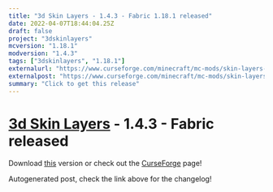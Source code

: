```yaml
---
title: "3d Skin Layers - 1.4.3 - Fabric 1.18.1 released"
date: 2022-04-07T18:44:04.25Z
draft: false
project: "3dskinlayers"
mcversion: "1.18.1"
modversion: "1.4.3"
tags: ["3dskinlayers", "1.18.1"]
externalurl: "https://www.curseforge.com/minecraft/mc-mods/skin-layers-3d/files/3739537"
externalpost: "https://www.curseforge.com/minecraft/mc-mods/skin-layers-3d/files/3739537"
summary: "Click to get this release"
---
```

# [3d Skin Layers](/project/3dskinlayers) - 1.4.3 - Fabric released
Download [this](https://www.curseforge.com/minecraft/mc-mods/skin-layers-3d/files/3739537) version or check out the [CurseForge](https://www.curseforge.com/minecraft/mc-mods/skin-layers-3d) page!

Autogenerated post, check the link above for the changelog!
